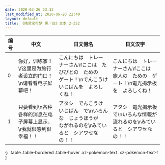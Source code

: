 ```yaml
---
date: 2020-03-26 23:13
last_modified_at: 2020-06-20 22:40
layout: default
title: 《精灵宝可梦 黑／白》文本 2-352
---
```

| 编号 | 中文 | 日文假名 | 日文汉字 |
| ---- | ---- | ---- | --- |
| 0 | 你好，训练家！\f这里是为旅行者设立的门口！\n请看看电子屏幕吧！ | こんにちは　トレーナーさん\fここは　たびびとの　ための　ゲート！\nでんこうけいじばんを　よろしくね！ | こんにちは　トレーナーさん\fここは　旅人の　ための　ゲート！\n電光掲示板を　よろしくね！ |
| 1 | 只要看到\n各种各样的消息在电子屏幕上显示，\r我就很感到很幸福！！ | アタシ　でんこうけいじばん　で\nいろんな　じょうほうが　ながれるのを\rみていると　シアワセなの！！ | アタシ　電光掲示板で\nいろんな情報が　流れるのを\rみていると　シアワセなの！！ |
{: .table .table-bordered .table-hover .xz-pokemon-text .xz-pokemon-text-1 }